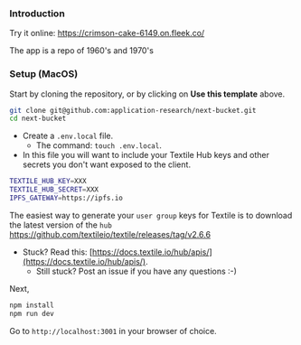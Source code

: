 ### Introduction

Try it online: https://crimson-cake-6149.on.fleek.co/

The app is a repo of 1960's and 1970's 

### Setup (MacOS)

Start by cloning the repository, or by clicking on **Use this template** above.

```sh
git clone git@github.com:application-research/next-bucket.git
cd next-bucket
```

- Create a `.env.local` file.
  - The command: `touch .env.local`.
- In this file you will want to include your Textile Hub keys and other secrets you don't want exposed to the client.

```sh
TEXTILE_HUB_KEY=XXX
TEXTILE_HUB_SECRET=XXX
IPFS_GATEWAY=https://ipfs.io
```

The easiest way to generate your `user group` keys for Textile is to download the latest version of the `hub` https://github.com/textileio/textile/releases/tag/v2.6.6

- Stuck? Read this: [https://docs.textile.io/hub/apis/](https://docs.textile.io/hub/apis/).
  - Still stuck? Post an issue if you have any questions :-)

Next,

```sh
npm install
npm run dev
```

Go to `http://localhost:3001` in your browser of choice.
